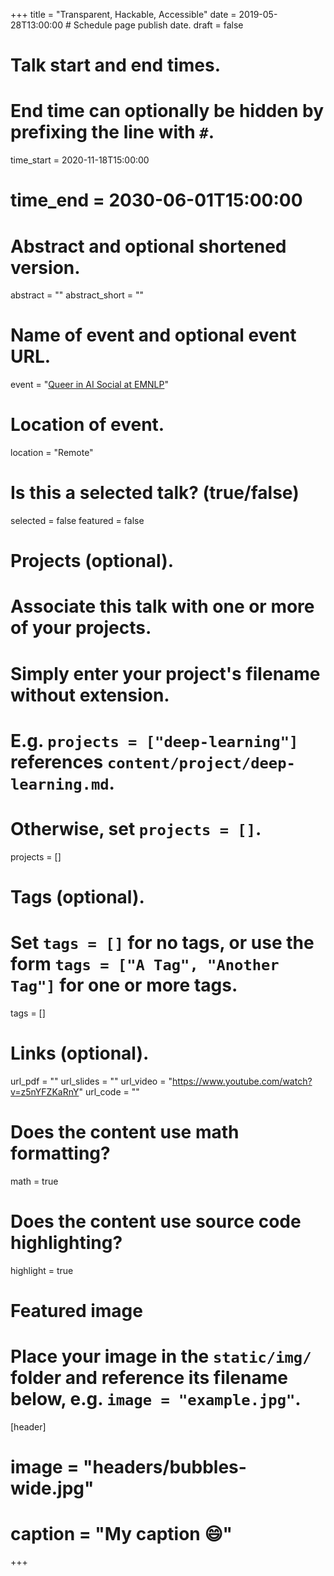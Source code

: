+++
title = "Transparent, Hackable, Accessible"
date = 2019-05-28T13:00:00  # Schedule page publish date.
draft = false

# Talk start and end times.
#   End time can optionally be hidden by prefixing the line with `#`.
time_start = 2020-11-18T15:00:00
# time_end = 2030-06-01T15:00:00

# Abstract and optional shortened version.
abstract = ""
abstract_short = ""

# Name of event and optional event URL.
event = "[Queer in AI Social at EMNLP](https://sites.google.com/view/queer-in-ai/emnlp2020)"

# Location of event.
location = "Remote"

# Is this a selected talk? (true/false)
selected = false
featured = false

# Projects (optional).
#   Associate this talk with one or more of your projects.
#   Simply enter your project's filename without extension.
#   E.g. `projects = ["deep-learning"]` references `content/project/deep-learning.md`.
#   Otherwise, set `projects = []`.
projects = []

# Tags (optional).
#   Set `tags = []` for no tags, or use the form `tags = ["A Tag", "Another Tag"]` for one or more tags.
tags = []

# Links (optional).
url_pdf = ""
url_slides = ""
url_video = "https://www.youtube.com/watch?v=z5nYFZKaRnY"
url_code = ""

# Does the content use math formatting?
math = true

# Does the content use source code highlighting?
highlight = true

# Featured image
# Place your image in the `static/img/` folder and reference its filename below, e.g. `image = "example.jpg"`.
[header]
# image = "headers/bubbles-wide.jpg"
# caption = "My caption :smile:"

+++
